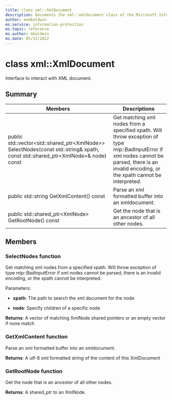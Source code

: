 ```yaml
---
title: class xml::XmlDocument 
description: Documents the xml::xmldocument class of the Microsoft Information Protection SDK.
author: msmbaldwin
ms.service: information-protection
ms.topic: reference
ms.author: mbaldwin
ms.date: 05/31/2022
---
```


# class xml::XmlDocument 
Interface to interact with XML document.
  
## Summary
 Members                        | Descriptions                                
--------------------------------|---------------------------------------------
public std::vector&lt;std::shared_ptr&lt;XmlNode&gt;&gt; SelectNodes(const std::string& xpath, const std::shared_ptr&lt;XmlNode&gt;& node) const  |  Get matching xml nodes from a specified xpath. Will throw exception of type mip::BadInputError if xml nodes cannot be parsed, there is an invalid encoding, or the xpath cannot be interpreted.
public std::string GetXmlContent() const  |  Parse an xml formatted buffer into an xmldocument.
public std::shared_ptr&lt;XmlNode&gt; GetRootNode() const  |  Get the node that is an ancestor of all other nodes.
  
## Members
  
### SelectNodes function
Get matching xml nodes from a specified xpath. Will throw exception of type mip::BadInputError if xml nodes cannot be parsed, there is an invalid encoding, or the xpath cannot be interpreted.

Parameters:  
* **xpath**: The path to search the xml document for the node 


* **node**: Specify children of a specific node



  
**Returns**: A vector of matching XmlNode shared pointers or an empty vector if none match
  
### GetXmlContent function
Parse an xml formatted buffer into an xmldocument.

  
**Returns**: A utf-8 xml formatted string of the content of this XmlDocument
  
### GetRootNode function
Get the node that is an ancestor of all other nodes.

  
**Returns**: A shared_ptr to an XmlNode.
